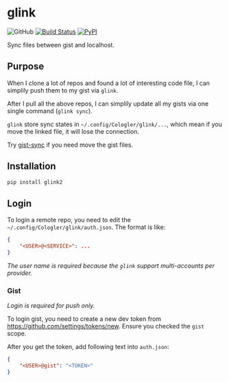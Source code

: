 # glink

![GitHub](https://img.shields.io/github/license/Cologler/glink-python.svg)
[![Build Status](https://travis-ci.com/Cologler/glink-python.svg?branch=master)](https://travis-ci.com/Cologler/glink-python)
[![PyPI](https://img.shields.io/pypi/v/glink2.svg)](https://pypi.org/project/glink2/)

Sync files between gist and localhost.

## Purpose

When I clone a lot of repos and found a lot of interesting code file,
I can simplily push them to my gist via `glink`.

After I pull all the above repos,
I can simplily update all my gists via one single command (`glink sync`).

`glink` store sync states in `~/.config/Cologler/glink/...`,
which mean if you move the linked file,
it will lose the connection.

Try [gist-sync](https://github.com/Cologler/gist-sync-python) if you need move the gist files.

## Installation

``` bash
pip install glink2
```

## Login

To login a remote repo, you need to edit the `~/.config/Cologler/glink/auth.json`.
The format is like:

``` json
{
    "<USER>@<SERVICE>": ...
}
```

*The user name is required because the `glink` support multi-accounts per provider.*

### Gist

*Login is required for push only.*

To login gist, you need to create a new dev token from https://github.com/settings/tokens/new.
Ensure you checked the `gist` scope.

After you get the token, add following text into `auth.json`:

``` json
{
    "<USER>@gist": "<TOKEN>"
}
```
